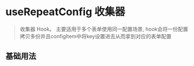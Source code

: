 # useRepeatConfig 收集器

> 收集器 Hook。
> 主要适用于多个表单使用同一配置场景, hook会将一份配置拷贝多份并且configItem中将key设置进去从而拿到对应的表单配置

## 基础用法

 <demo vue="hooks/useRepeatConfig/basic.vue" />
